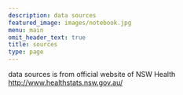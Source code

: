 ```yaml
---
description: data sources
featured_image: images/notebook.jpg
menu: main
omit_header_text: true
title: sources
type: page
---
```

data sources is from official website of NSW Health
http://www.healthstats.nsw.gov.au/
